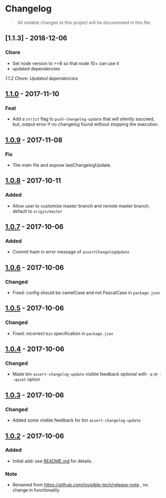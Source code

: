 # Changelog

> All notable changes to this project will be documented in this file.

## [1.1.3] - 2018-12-06
### Chore
  - Set node version to >=8 so that node 10+ can use it
  - updated dependencies

*1.1.2*
_Chore: Updated dependencies_


## [1.1.0] - 2017-11-10
### Feat
  - Add a `strict` flag to `push-changelog-update` that will silently succeed, but, output error if no changelog found without stopping the execution.

## [1.0.9] - 2017-11-08
### Fix
  - The main file and expose lastChangelogUpdate.

## [1.0.8] - 2017-10-11
### Added
  - Allow user to customize master branch and remote master branch, default to `origin/master`

## [1.0.7] - 2017-10-06
### Added
  - Commit hash in error message of `assertChangelogUpdate`

## [1.0.6] - 2017-10-06
### Changed
  - Fixed: config should be camelCase and not PascalCase in `package.json`

## [1.0.5] - 2017-10-06
### Changed
  - Fixed: incorrect `bin` specification in `package.json`

## [1.0.4] - 2017-10-06
### Changed
  - Made bin `assert-changelog-update` visible feedback optional with `-q` or `--quiet` option

## [1.0.3] - 2017-10-06
### Changed
  - Added some visible feedback for bin `assert-changelog-update`

## [1.0.2] - 2017-10-06
### Added
  - Initial add: see [README.md](README.md) for details.

### Note
  - Renamed from https://github.com/invisible-tech/release-note , no change in functionality

[1.0.2]: https://github.com/invisible-tech/changelog-update/releases/tag/v1.0.2
[1.0.3]: https://github.com/invisible-tech/changelog-update/compare/v1.0.2...v1.0.3
[1.0.4]: https://github.com/invisible-tech/changelog-update/compare/v1.0.3...v1.0.4
[1.0.5]: https://github.com/invisible-tech/changelog-update/compare/v1.0.4...v1.0.5
[1.0.6]: https://github.com/invisible-tech/changelog-update/compare/v1.0.5...v1.0.6
[1.0.7]: https://github.com/invisible-tech/changelog-update/compare/v1.0.6...v1.0.7
[1.0.8]: https://github.com/invisible-tech/changelog-update/compare/v1.0.7...v1.0.8
[1.0.9]: https://github.com/invisible-tech/changelog-update/compare/v1.0.8...v1.0.9
[1.1.0]: https://github.com/invisible-tech/changelog-update/compare/v1.0.9...v1.1.0
